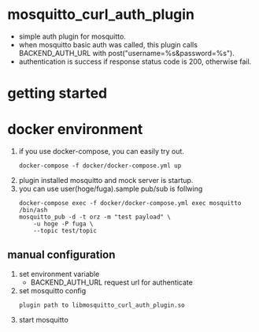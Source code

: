 # mosquitto_curl_auth_plugin
* simple auth plugin for mosquitto.
* when mosquitto basic auth was called, this plugin calls BACKEND_AUTH_URL with post("username=%s&password=%s"). 
* authentication is success if response status code is 200, otherwise fail.

# getting started

# docker environment
1. if you use docker-compose, you can easily try out.
    ```
    docker-compose -f docker/docker-compose.yml up
    ```
2. plugin installed mosquitto and mock server is startup.
3. you can use user(hoge/fuga).sample pub/sub is follwing
    ```
    docker-compose exec -f docker/docker-compose.yml exec mosquitto /bin/ash
    mosquitto_pub -d -t orz -m "test payload" \
        -u hoge -P fuga \
        --topic test/topic
    ```

## manual configuration

1. set environment variable
    * BACKEND_AUTH_URL
        request url for authenticate
2. set mosquitto config
    ```
    plugin path to libmosquitto_curl_auth_plugin.so  
    ```
3. start mosquitto

